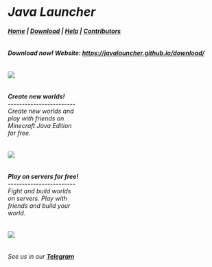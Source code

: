 # _Java Launcher_
_**<a href="https://javalauncher.github.io">Home</a> | <a href="https://javalauncher.github.io/download/">Download</a> | <a href="https://javalauncher.github.io/help/">Help</a> | <a href="https://javalauncher.github.io/contributors/">Contributors</a>**_
<br><br><br>
_**Download now! Website: <a href="https://javalauncher.github.io/download/">https://javalauncher.github.io/download/</a>**_<br><br><br>
<img src="https://i.playground.ru/p/mEH5gFBLVzQo8nntfgBToQ.jpeg"><br><br><br>
_**Create new worlds!**_<br>
_**------------------------**_<br>
_Create new worlds and<br>play with friends on<br>Minecraft Java Edition<br>for free._<br><br><br>
<img src="https://u.9111s.ru/uploads/202107/19/05d63508a5a2547f88a8c0438f693f79.png"><br><br><br>
_**Play on servers for free!**_<br>
_**------------------------**_<br>
_Fight and build worlds<br>on servers. Play with<br>friends and build your<br>world._<br><br><br>
<img src="https://ustaliy.ru/wp-content/uploads/2020/12/p1_2704788_5ddc02a41.jpg"><br><br><br>
_See us in our **<a href="https://t.me/githubjavalauncher/">Telegram</a>**_
